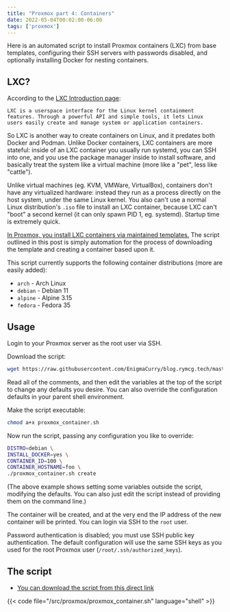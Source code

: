 ```yaml
---
title: "Proxmox part 4: Containers"
date: 2022-05-04T00:02:00-06:00
tags: ['proxmox']
---
```


Here is an automated script to install Proxmox containers (LXC) from
base templates, configuring their SSH servers with passwords disabled,
and optionally installing Docker for nesting containers.

## LXC?

According to the [LXC Introduction
page](https://linuxcontainers.org/lxc/introduction/):

```
LXC is a userspace interface for the Linux kernel containment
features. Through a powerful API and simple tools, it lets Linux
users easily create and manage system or application containers.
```

So LXC is another way to create containers on Linux, and it predates
both Docker and Podman. Unlike Docker containers, LXC containers are
more stateful: inside of an LXC container you usually run systemd, you
can SSH into one, and you use the package manager inside to install
software, and basically treat the system like a virtual machine (more
like a "pet", less like "cattle").

Unlike virtual machines (eg. KVM, VMWare, VirtualBox), containers
don't have any virtualized hardware: instead they run as a process
directly on the host system, under the same Linux kernel. You also
can't use a normal Linux distribution's `.iso` file to install an LXC
container, because LXC can't "boot" a second kernel (it can only spawn
PID 1, eg. systemd). Startup time is extremely quick.

[In Proxmox, you install LXC containers via maintained
templates.](https://pve.proxmox.com/wiki/Linux_Container) The script
outlined in this post is simply automation for the process of
downloading the template and creating a container based upon it.

This script currently supports the following container distributions
(more are easily added):

 * `arch` - Arch Linux
 * `debian` - Debian 11
 * `alpine` - Alpine 3.15
 * `fedora` - Fedora 35

## Usage

Login to your Proxmox server as the root user via SSH.

Download the script:

```bash
wget https://raw.githubusercontent.com/EnigmaCurry/blog.rymcg.tech/master/src/proxmox/proxmox_container.sh
```

Read all of the comments, and then edit the variables at the top of
the script to change any defaults you desire. You can also override
the configuration defaults in your parent shell environment.

Make the script executable:

```bash
chmod a+x proxmox_container.sh
```

Now run the script, passing any configuration you like to override:

```bash
DISTRO=debian \
INSTALL_DOCKER=yes \
CONTAINER_ID=100 \
CONTAINER_HOSTNAME=foo \
./proxmox_container.sh create
```

(The above example shows setting some variables outside the script,
modifying the defaults. You can also just edit the script instead of
providing them on the command line.)

The container will be created, and at the very end the IP address of
the new container will be printed. You can login via SSH to the `root`
user.

Password authentication is disabled; you must use SSH public key
authentication. The default configuration will use the same SSH keys
as you used for the root Proxmox user (`/root/.ssh/authorized_keys`).

## The script

 * [You can download the script from this direct link](https://raw.githubusercontent.com/EnigmaCurry/blog.rymcg.tech/master/src/proxmox/proxmox_container.sh)

{{< code file="/src/proxmox/proxmox_container.sh" language="shell" >}}

